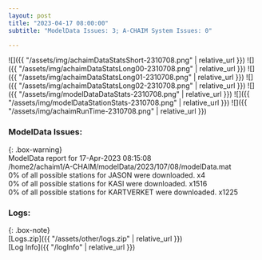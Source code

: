 ```yaml
---
layout: post
title: "2023-04-17 08:00:00"
subtitle: "ModelData Issues: 3; A-CHAIM System Issues: 0"

---
```


![]({{ "/assets/img/achaimDataStatsShort-2310708.png" | relative_url }})
![]({{ "/assets/img/achaimDataStatsLong00-2310708.png" | relative_url }})
![]({{ "/assets/img/achaimDataStatsLong01-2310708.png" | relative_url }})
![]({{ "/assets/img/achaimDataStatsLong02-2310708.png" | relative_url }})
![]({{ "/assets/img/modelDataDataStats-2310708.png" | relative_url }})
![]({{ "/assets/img/modelDataStationStats-2310708.png" | relative_url }})
![]({{ "/assets/img/achaimRunTime-2310708.png" | relative_url }})


### ModelData Issues:  
  
{: .box-warning}  
 ModelData report for 17-Apr-2023 08:15:08   
 /home2/achaim1/A-CHAIM/modelData/2023/107/08/modelData.mat   
 0% of all possible stations for JASON were downloaded. x4   
 0% of all possible stations for KASI were downloaded. x1516   
 0% of all possible stations for KARTVERKET were downloaded. x1225   
  


### Logs:  
  
{: .box-note}  
[Logs.zip]({{ "/assets/other/logs.zip" | relative_url }})  
[Log Info]({{ "/logInfo" | relative_url }})  
